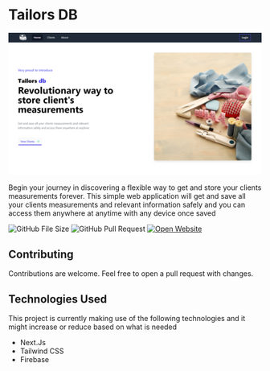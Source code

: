 # Tailors DB

![Errands & Services](https://raw.githubusercontent.com/hokagedemehin/tailorsdb/main/public/home/content/github.png "Website Image" )

Begin your journey in discovering a flexible way to get and store your clients measurements forever. This simple web application will get and save all your clients measurements and relevant information safely and you can access them anywhere at anytime with any device once saved

 ![GitHub File Size](https://img.shields.io/github/languages/code-size/hokageDemehin/tailorsdb)  ![GitHub Pull Request](https://img.shields.io/github/issues-pr-closed/hokageDemehin/tailorsdb) [![Open Website](https://img.shields.io/website?up_message=online&url=https%3A%2F%2Ferrands-and-services.vercel.app)](https://tailorsdb.vercel.app/)
## Contributing

Contributions are welcome. Feel free to open a pull request with changes. 

## Technologies Used
This project is currently making use of the following technologies and it might increase or reduce based on what is needed

- Next.Js
- Tailwind CSS
- Firebase